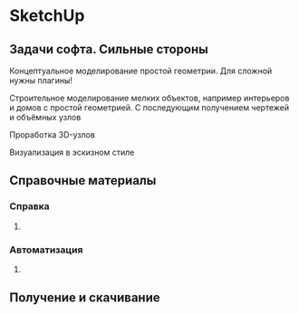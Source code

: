# SketchUp

## Задачи софта. Сильные стороны

Концептуальное моделирование простой геометрии. Для сложной нужны плагины!

Строительное моделирование мелких объектов, например интерьеров и домов с простой геометрией. С последующим получением чертежей и объёмных узлов

Проработка 3D-узлов

Визуализация в эскизном стиле

## Справочные материалы

### Справка

1.

### Автоматизация

1.

## Получение и скачивание
